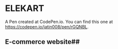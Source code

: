 # ELEKART #
A Pen created at CodePen.io. You can find this one at https://codepen.io/jatin008/pen/rGQNBL.

## E-commerce website##
